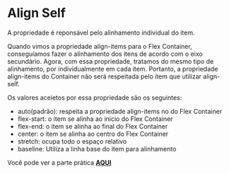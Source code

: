 # Align Self

A propriedade é reponsável pelo alinhamento individual do item.

Quando vimos a propriedade align-items para o Flex Container, conseguíamos fazer o alinhamento dos itens de acordo com o eixo secundário. Agora, com essa propriedade, tratamos do mesmo tipo de alinhamento, por individualmente em cada item.
Portanto, a propriedade align-items do Container não será respeitada pelo item que utilizar align-self.

Os valores aceietos por essa propriedade são os seguintes:
 - auto(padrão): respeita a propriedade align-items no do Flex Container
 - flex-start: o item se alinha ao início do Flex Container
 - flex-end: o item se alinha ao final do Flex Container
 - center: o item se alinha ao centro do Flex Container
 - stretch: ocupa todo o espaço relativo
 - baseline: Utiliza a linha base do item para alinhamento

 Você pode ver a parte prática [**AQUI**](https://github.com/tarikochuery/DIO/blob/master/modulo-II/posicionando-elementos-com-flexbox-no-CSS/fundamentos-do-flexbox-parte-2/pratica-align-self.html)
